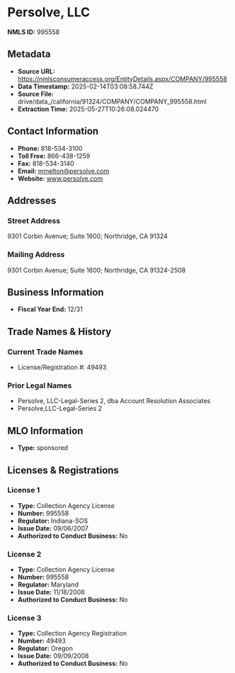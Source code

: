 # Persolve, LLC

**NMLS ID:** 995558

## Metadata
- **Source URL:** https://nmlsconsumeraccess.org/EntityDetails.aspx/COMPANY/995558
- **Data Timestamp:** 2025-02-14T03:08:58.744Z
- **Source File:** drive/data_/california/91324/COMPANY/COMPANY_995558.html
- **Extraction Time:** 2025-05-27T10:26:08.024470

## Contact Information
- **Phone:** 818-534-3100
- **Toll Free:** 866-438-1259
- **Fax:** 818-534-3140
- **Email:** mmelton@persolve.com
- **Website:** www.persolve.com

## Addresses
### Street Address
9301 Corbin Avenue; Suite 1600; Northridge, CA 91324

### Mailing Address
9301 Corbin Avenue; Suite 1600; Northridge, CA 91324-2508

## Business Information
- **Fiscal Year End:** 12/31

## Trade Names & History
### Current Trade Names
- License/Registration #: 49493

### Prior Legal Names
- Persolve, LLC-Legal-Series 2, dba Account Resolution Associates
- Persolve,LLC-Legal-Series 2

## MLO Information
- **Type:** sponsored

## Licenses & Registrations

### License 1
- **Type:** Collection Agency License
- **Number:** 995558
- **Regulator:** Indiana-SOS
- **Issue Date:** 09/06/2007
- **Authorized to Conduct Business:** No

### License 2
- **Type:** Collection Agency License
- **Number:** 995558
- **Regulator:** Maryland
- **Issue Date:** 11/18/2008
- **Authorized to Conduct Business:** No

### License 3
- **Type:** Collection Agency Registration
- **Number:** 49493
- **Regulator:** Oregon
- **Issue Date:** 09/09/2008
- **Authorized to Conduct Business:** No
